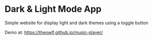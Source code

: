 # Dark & Light Mode App

Simple website for display light and dark themes using a toggle button

Demo at: https://theowlf.github.io/music-player/
